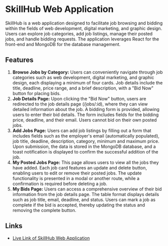 # SkillHub Web Application

SkillHub is a web application designed to facilitate job browsing and bidding within the fields of web development, digital marketing, and graphic design. Users can explore job categories, add job listings, manage their posted jobs, and handle bidding requests. The application leverages React for the front-end and MongoDB for the database management.

## Features

1. **Browse Jobs by Category:** Users can conveniently navigate through job categories such as web development, digital marketing, and graphic design, each displaying a minimum of four cards. Job details include the title, deadline, price range, and a brief description, with a "Bid Now" button for placing bids.
2. **Job Details Page:** Upon clicking the "Bid Now" button, users are redirected to the job details page (/jobs/:id), where they can view detailed information about the job. A bidding form is provided, allowing users to enter their bid details. The form includes fields for the bidding price, deadline, and their email. Users cannot bid on their own posted jobs.
3. **Add Jobs Page:** Users can add job listings by filling out a form that includes fields such as the employer's email (automatically populated), job title, deadline, description, category, minimum and maximum price. Upon submission, the data is stored in the MongoDB database, and a toast notification is displayed to confirm the successful addition of the job.
4. **My Posted Jobs Page:** This page allows users to view all the jobs they have added. Each job card features an update and delete button, enabling users to edit or remove their posted jobs. The update functionality is presented in a modal or another route, while a confirmation is required before deleting a job.
5. **My Bids Page:** Users can access a comprehensive overview of their bid information from the job details page. The table format displays details such as job title, email, deadline, and status. Users can mark a job as complete if the bid is accepted, thereby updating the status and removing the complete button.

## Links

- [Live Link of SkillHub Web Application](https://skillhub-d14ce.web.app/)